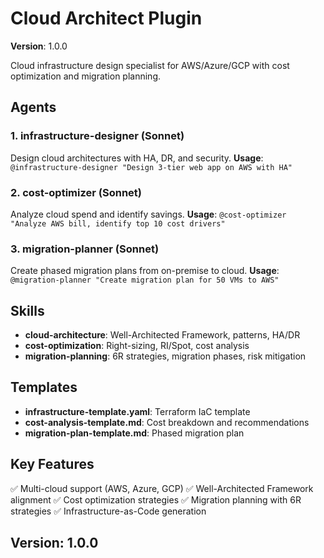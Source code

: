 # Cloud Architect Plugin
**Version**: 1.0.0

Cloud infrastructure design specialist for AWS/Azure/GCP with cost optimization and migration planning.

## Agents
### 1. infrastructure-designer (Sonnet)
Design cloud architectures with HA, DR, and security.
**Usage**: `@infrastructure-designer "Design 3-tier web app on AWS with HA"`

### 2. cost-optimizer (Sonnet)
Analyze cloud spend and identify savings.
**Usage**: `@cost-optimizer "Analyze AWS bill, identify top 10 cost drivers"`

### 3. migration-planner (Sonnet)
Create phased migration plans from on-premise to cloud.
**Usage**: `@migration-planner "Create migration plan for 50 VMs to AWS"`

## Skills
- **cloud-architecture**: Well-Architected Framework, patterns, HA/DR
- **cost-optimization**: Right-sizing, RI/Spot, cost analysis
- **migration-planning**: 6R strategies, migration phases, risk mitigation

## Templates
- **infrastructure-template.yaml**: Terraform IaC template
- **cost-analysis-template.md**: Cost breakdown and recommendations
- **migration-plan-template.md**: Phased migration plan

## Key Features
✅ Multi-cloud support (AWS, Azure, GCP)
✅ Well-Architected Framework alignment
✅ Cost optimization strategies
✅ Migration planning with 6R strategies
✅ Infrastructure-as-Code generation

## Version: 1.0.0
